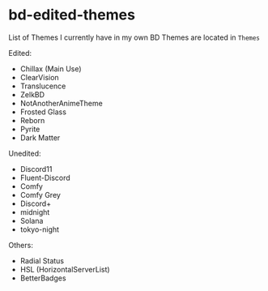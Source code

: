# bd-edited-themes
 
 List of Themes I currently have in my own BD
 Themes are located in `Themes`

 Edited:
 - Chillax (Main Use)
 - ClearVision
 - Translucence
 - ZelkBD
 - NotAnotherAnimeTheme
 - Frosted Glass
 - Reborn
 - Pyrite
 - Dark Matter

 Unedited:
 - Discord11
 - Fluent-Discord
 - Comfy
 - Comfy Grey
 - Discord+
 - midnight
 - Solana
 - tokyo-night

Others:
 - Radial Status
 - HSL (HorizontalServerList)
 - BetterBadges